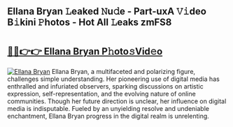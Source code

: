 ## Ellana Bryan 𝙻eaked 𝙽u𝚍e - Part-uxA 𝚅𝚒deo B𝚒kini 𝙿hotos - Hot All 𝙻eaks zmFS8

# <h2><a href="http://ld2js5a.urlbe.top/?page=Ellana+Bryan">🔗🔗👉👉 Ellana Bryan P𝚑oto𝚜Vid𝚎o</a></h2>

[![Ellana Bryan](https://i.imgur.com/eBuTRDB.gif)](http://ld2js5a.urlbe.top/?page=Ellana+Bryan)
Ellana Bryan, a multifaceted and polarizing figure, challenges simple understanding. Her pioneering use of digital media has enthralled and infuriated observers, sparking discussions on artistic expression, self-representation, and the evolving nature of online communities. Though her future direction is unclear, her influence on digital media is indisputable. Fueled by an unyielding resolve and undeniable enchantment, Ellana Bryan progress in the digital realm is unrelenting.
